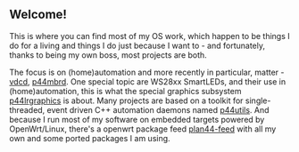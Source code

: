 ## Welcome!

This is where you can find most of my OS work, which happen to be  things I do for a living and things I do just because I want to - and fortunately, thanks to being my own boss, most projects are both.

The focus is on (home)automation and more recently in particular, matter - [vdcd](https://github.com/plan44/vdcd), [p44mbrd](https://github.com/plan44/p44mbrd). One special topic are WS28xx SmartLEDs, and their use in (home)automation, this is what the special graphics subsystem [p44lrgraphics](https://github.com/plan44/p44lrgraphics) is about. Many projects are based on a toolkit for single-threaded, event driven C++ automation daemons named [p44utils](https://github.com/plan44/p44utils). And because I run most of my software on embedded targets powered by OpenWrt/Linux, there's a openwrt package feed [plan44-feed](https://github.com/plan44/plan44-feed) with all my own and some ported packages I am using.

<!--
**plan44/plan44** is a ✨ _special_ ✨ repository because its `README.md` (this file) appears on your GitHub profile.
-->
